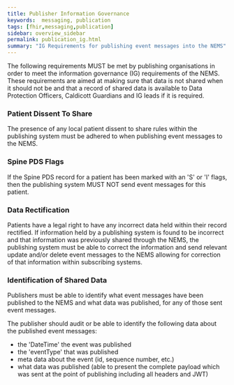 ```yaml
---
title: Publisher Information Governance
keywords:  messaging, publication
tags: [fhir,messaging,publication]
sidebar: overview_sidebar
permalink: publication_ig.html
summary: "IG Requirements for publishing event messages into the NEMS"
---
```


The following requirements MUST be met by publishing organisations in order to meet the information governance (IG) requirements of the NEMS. These requirements are aimed at making sure that data is not shared when it should not be and that a record of shared data is available to Data Protection Officers, Caldicott Guardians and IG leads if it is required.


### Patient Dissent To Share

The presence of any local patient dissent to share rules within the publishing system must be adhered to when publishing event messages to the NEMS.


### Spine PDS Flags

If the Spine PDS record for a patient has been marked with an 'S' or 'I' flags, then the publishing system MUST NOT send event messages for this patient.


### Data Rectification

Patients have a legal right to have any incorrect data held within their record rectified. If information held by a publishing system is found to be incorrect and that information was previously shared through the NEMS, the publishing system must be able to correct the information and send relevant update and/or delete event messages to the NEMS allowing for correction of that information within subscribing systems.


### Identification of Shared Data

Publishers must be able to identify what event messages have been published to the NEMS and what data was published, for any of those sent event messages.

The publisher should audit or be able to identify the following data about the published event messages:
- the 'DateTime' the event was published
- the 'eventType' that was published
- meta data about the event (id, sequence number, etc.)
- what data was published (able to present the complete payload which was sent at the point of publishing including all headers and JWT)